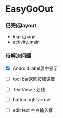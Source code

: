 # EasyGoOut


### 已完成layout

- login_page
- activity_main 

### 待解决问题

- [x] Android:label居中显示  
- [ ] tool bar返回按钮设置
- [ ] TextView下划线
- [ ] button right arrow
- [ ] edit text 空白输入框


